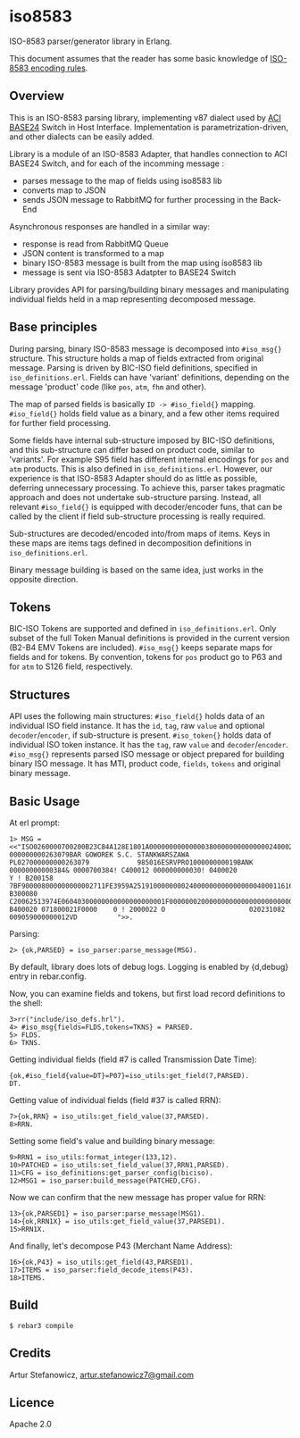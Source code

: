 iso8583
=======

ISO-8583 parser/generator library in Erlang.

This document assumes that the reader has some basic knowledge of [ISO-8583 encoding rules](https://en.wikipedia.org/wiki/ISO_8583/).


Overview
--------

This is an ISO-8583 parsing library, implementing v87 dialect used by [ACI BASE24](https://en.wikipedia.org/wiki/BASE24/) Switch in Host Interface. Implementation is parametrization-driven, and other dialects can be easily added.

Library is a module of an ISO-8583 Adapter, that handles connection to ACI BASE24 Switch, and for each of the incomming message :
- parses message to the map of fields using iso8583 lib
- converts map to JSON
- sends JSON message to RabbitMQ for further processing in the Back-End

Asynchronous responses are handled in a similar way:
- response is read from RabbitMQ Queue
- JSON content is transformed to a map
- binary ISO-8583 message is built from the map using iso8583 lib
- message is sent via ISO-8583 Adatpter to BASE24 Switch

Library provides API for parsing/building binary messages and manipulating individual fields held in a map representing decomposed message.

Base principles
---------------
During parsing, binary ISO-8583 message is decomposed into `#iso_msg{}` structure. This structure holds a map of fields extracted from original message. Parsing is driven by BIC-ISO field definitions, specified in `iso_definitions.erl`. Fields can have 'variant' definitions, depending on the message 'product' code (like `pos`, `atm`, `fhm` and other).

The map of parsed fields is basically `ID -> #iso_field{}` mapping.
`#iso_field{}` holds field value as a binary, and a few other items required for further field processing. 

Some fields have internal sub-structure imposed by BIC-ISO definitions, and this sub-structure can differ based on product code, similar to 'variants'. For example S95 field has different internal encodings for `pos` and `atm` products. This is also defined in `iso_definitions.erl`. However, our experience is that ISO-8583 Adapter should do as little as possible, deferring unnecessary processing. To achieve this, parser takes pragmatic approach and does not undertake sub-structure parsing. Instead, all relevant `#iso_field{}` is equipped with decoder/encoder funs, that can be called by the client if field sub-structure processing is really required.

Sub-structures are decoded/encoded into/from maps of items. Keys in these maps are items tags defined in decomposition definitions in `iso_definitions.erl`.

Binary message building is based on the same idea, just works in the opposite direction.

Tokens
------
BIC-ISO Tokens are supported and defined in `iso_definitions.erl`. Only subset of the full Token Manual definitions is provided in the current version (B2-B4 EMV Tokens are included). `#iso_msg{}` keeps separate maps for fields and for tokens. By convention, tokens for `pos` product go to P63 and for `atm` to S126 field, respectively.

Structures
----------
API uses the following main structures:
`#iso_field{}` holds data of an individual ISO field instance. It has the `id`, `tag`, raw `value` and optional `decoder`/`encoder`, if sub-structure is present.
`#iso_token{}` holds data of individual ISO token instance. It has the `tag`, raw `value` and `decoder`/`encoder`.
`#iso_msg{}` represents parsed ISO message or object prepared for building binary ISO message. It has MTI, product code, `fields`, `tokens` and original binary message.

Basic Usage
-----------
At erl prompt:

```
1> MSG = <<"ISO0260000700200B23C84A128E1801A0000000000000038000000000000002400021311065323108212071702132007021307100606465556364716322785013595=616200722100112233400122614647926142553        000000000263079BAR GOWOREK S.C. STANKWARSZAWA        PL027000000000263079            985016ESRVPRO100000000019BANK    00000000000384& 0000700384! C400012 000000000030! 0400020                   Y ! B200158 7BF900008000000000002711FE3959A251910000000024000000000000000040001161698517021300F1B7C18500321F430071A020000000504B4F00071044009911B92EB7DF4B1D3500000B000000! B300080 C20062513974E06040300000000000000000001F0000000200000000000000000000000000000000! B400020 071800021F0000    0 ! 2000022 O                     020231082              009059000000012VD          ">>.
```

Parsing:

```
2> {ok,PARSED} = iso_parser:parse_message(MSG).
```

By default, library does lots of debug logs. Logging is enabled by {d,debug} entry in rebar.config.

Now, you can examine fields and tokens, but first load record definitions to the shell:

```
3>rr("include/iso_defs.hrl").
4> #iso_msg{fields=FLDS,tokens=TKNS} = PARSED.
5> FLDS.
6> TKNS.
```

Getting individual fields (field #7 is called Transmission Date Time):
```
{ok,#iso_field{value=DT}=P07}=iso_utils:get_field(7,PARSED).
DT.
```

Getting value of individual fields (field #37 is called RRN):

```
7>{ok,RRN} = iso_utils:get_field_value(37,PARSED).
8>RRN.
```

Setting some field's value and building binary message:
```
9>RRN1 = iso_utils:format_integer(133,12).
10>PATCHED = iso_utils:set_field_value(37,RRN1,PARSED).
11>CFG = iso_definitions:get_parser_config(biciso).
12>MSG1 = iso_parser:build_message(PATCHED,CFG).

```
Now we can confirm that the new message has proper value for RRN:
```
13>{ok,PARSED1} = iso_parser:parse_message(MSG1).
14>{ok,RRN1X} = iso_utils:get_field_value(37,PARSED1).
15>RRN1X.
```
And finally, let's decompose P43 (Merchant Name Address): 
```
16>{ok,P43} = iso_utils:get_field(43,PARSED1).
17>ITEMS = iso_parser:field_decode_items(P43).
18>ITEMS.
```

Build
-----
    $ rebar3 compile

Credits
-------
Artur Stefanowicz, artur.stefanowicz7@gmail.com

Licence
-------
Apache 2.0
